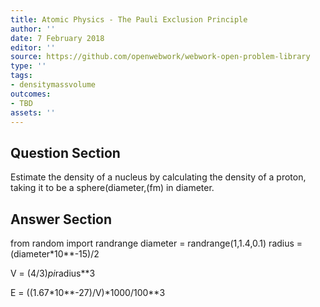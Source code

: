 ```yaml
---
title: Atomic Physics - The Pauli Exclusion Principle
author: ''
date: 7 February 2018
editor: ''
source: https://github.com/openwebwork/webwork-open-problem-library
type: ''
tags:
- densitymassvolume
outcomes:
- TBD
assets: ''
---
```


## Question Section 

Estimate the density of a nucleus by calculating the density of a proton, taking it to be a sphere(diameter,(fm) in diameter.


## Answer Section

from random import randrange
diameter = randrange(1,1.4,0.1)
radius = (diameter*10**-15)/2

V = (4/3)*pi*radius**3

E = ((1.67*10**-27)/V)*1000/100**3